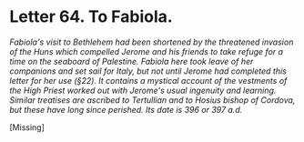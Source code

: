 <h1>Letter 64. To Fabiola.</h1>

<p><i>Fabiola's visit to Bethlehem had been shortened by the threatened invasion of the Huns which compelled Jerome and his friends to take refuge for a time on the seaboard of Palestine. Fabiola here took leave of her companions and set sail for Italy, but not until Jerome had completed this letter for her use (&#167;22). It contains a mystical account of the vestments of the High Priest worked out with Jerome's usual ingenuity and learning. Similar treatises are ascribed to Tertullian and to Hosius bishop of Cordova, but these have long since perished. Its date is 396 or 397 a.d.</i></p>

[Missing]